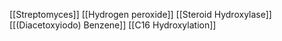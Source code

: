 [[Streptomyces]]
[[Hydrogen peroxide]]
[[Steroid Hydroxylase]]
[[(Diacetoxyiodo) Benzene]]
[[C16 Hydroxylation]]
